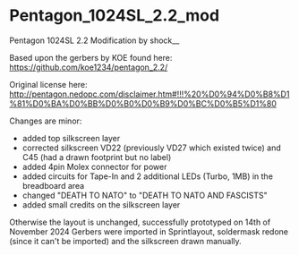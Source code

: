 # Pentagon_1024SL_2.2_mod
Pentagon 1024SL 2.2 Modification by shock__

Based upon the gerbers by KOE found here:
https://github.com/koe1234/pentagon_2.2/

Original license here:
http://pentagon.nedopc.com/disclaimer.htm#!!!%20%D0%94%D0%B8%D1%81%D0%BA%D0%BB%D0%B0%D0%B9%D0%BC%D0%B5%D1%80

Changes are minor:
- added top silkscreen layer
- corrected silkscreen VD22 (previously VD27 which existed twice) and C45 (had a drawn footprint but no label)
- added 4pin Molex connector for power
- added circuits for Tape-In and 2 additional LEDs (Turbo, 1MB) in the breadboard area
- changed "DEATH TO NATO" to "DEATH TO NATO AND FASCISTS"
- added small credits on the silkscreen layer

 Otherwise the layout is unchanged, successfully prototyped on 14th of November 2024
 Gerbers were imported in Sprintlayout, soldermask redone (since it can't be imported) and the silkscreen drawn manually.
